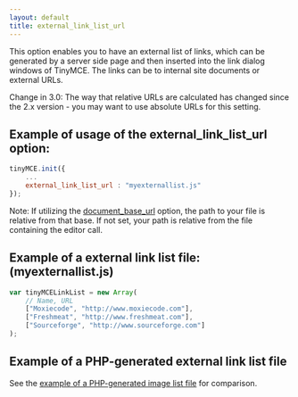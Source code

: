 ```yaml
---
layout: default
title: external_link_list_url
---
```


This option enables you to have an external list of links, which can be generated by a server side page and then inserted into the link dialog windows of TinyMCE. The links can be to internal site documents or external URLs.

Change in 3.0: The way that relative URLs are calculated has changed since the 2.x version - you may want to use absolute URLs for this setting.

## Example of usage of the external_link_list_url option:

```js
tinyMCE.init({
	...
	external_link_list_url : "myexternallist.js"
});
```

Note: If utilizing the [document_base_url](https://www.tinymce.com/docs-3x/reference/configuration/Configuration3x@document_base_url/) option, the path to your file is relative from that base. If not set, your path is relative from the file containing the editor call.

## Example of a external link list file: (myexternallist.js)

```js
var tinyMCELinkList = new Array(
	// Name, URL
	["Moxiecode", "http://www.moxiecode.com"],
	["Freshmeat", "http://www.freshmeat.com"],
	["Sourceforge", "http://www.sourceforge.com"]
);
```

## Example of a PHP-generated external link list file

See the [example of a PHP-generated image list file](https://www.tinymce.com/docs-3x/reference/configuration/Configuration3x@external_image_list_url/) for comparison.
